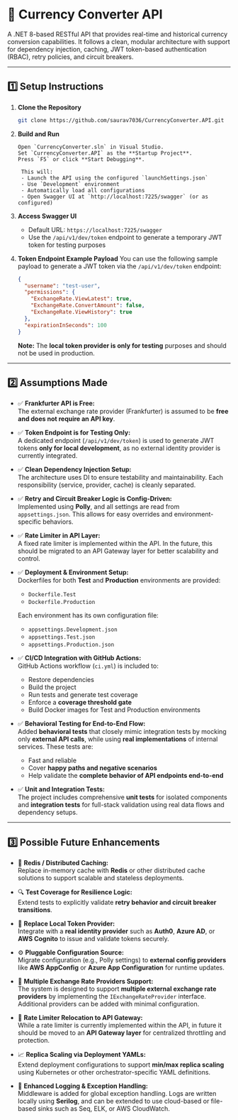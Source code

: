 # 💱 Currency Converter API

A .NET 8-based RESTful API that provides real-time and historical currency conversion capabilities. It follows a clean, modular architecture with support for dependency injection, caching, JWT token-based authentication (RBAC), retry policies, and circuit breakers.

---

## 1️⃣ Setup Instructions

1. **Clone the Repository**
   ```bash
   git clone https://github.com/saurav7036/CurrencyConverter.API.git
   ```

2. **Build and Run**
   ```
   Open `CurrencyConverter.sln` in Visual Studio.
   Set `CurrencyConverter.API` as the **Startup Project**.
   Press `F5` or click **Start Debugging**.

	This will:
	- Launch the API using the configured `launchSettings.json`
	- Use `Development` environment
	- Automatically load all configurations
	- Open Swagger UI at `http://localhost:7225/swagger` (or as configured)
   ```

3. **Access Swagger UI**
   - Default URL: `https://localhost:7225/swagger`
   - Use the `/api/v1/dev/token` endpoint to generate a temporary JWT token for testing purposes

4. **Token Endpoint Example Payload**
   You can use the following sample payload to generate a JWT token via the `/api/v1/dev/token` endpoint:

   ```json
   {
     "username": "test-user",
     "permissions": {
       "ExchangeRate.ViewLatest": true,
       "ExchangeRate.ConvertAmount": false,
       "ExchangeRate.ViewHistory": true
     },
     "expirationInSeconds": 100
   }
   ```

   **Note:** The **local token provider is only for testing** purposes and should not be used in production.

---

## 2️⃣ Assumptions Made

- ✅ **Frankfurter API is Free:**  
  The external exchange rate provider (Frankfurter) is assumed to be **free and does not require an API key**.

- ✅ **Token Endpoint is for Testing Only:**  
  A dedicated endpoint (`/api/v1/dev/token`) is used to generate JWT tokens **only for local development**, as no external identity provider is currently integrated.

- ✅ **Clean Dependency Injection Setup:**  
  The architecture uses DI to ensure testability and maintainability. Each responsibility (service, provider, cache) is cleanly separated.

- ✅ **Retry and Circuit Breaker Logic is Config-Driven:**  
  Implemented using **Polly**, and all settings are read from `appsettings.json`. This allows for easy overrides and environment-specific behaviors.

- ✅ **Rate Limiter in API Layer:**  
  A fixed rate limiter is implemented within the API. In the future, this should be migrated to an API Gateway layer for better scalability and control.

- ✅ **Deployment & Environment Setup:**  
  Dockerfiles for both **Test** and **Production** environments are provided:
  - `Dockerfile.Test`
  - `Dockerfile.Production`

  Each environment has its own configuration file:
  - `appsettings.Development.json`
  - `appsettings.Test.json`
  - `appsettings.Production.json`

- ✅ **CI/CD Integration with GitHub Actions:**  
  GitHub Actions workflow (`ci.yml`) is included to:
  - Restore dependencies
  - Build the project
  - Run tests and generate test coverage
  - Enforce a **coverage threshold gate**
  - Build Docker images for Test and Production environments

- ✅ **Behavioral Testing for End-to-End Flow:**  
  Added **behavioral tests** that closely mimic integration tests by mocking only **external API calls**, while using **real implementations** of internal services. These tests are:
  - Fast and reliable
  - Cover **happy paths and negative scenarios**
  - Help validate the **complete behavior of API endpoints end-to-end**

- ✅ **Unit and Integration Tests:**  
  The project includes comprehensive **unit tests** for isolated components and **integration tests** for full-stack validation using real data flows and dependency setups.

---

## 3️⃣ Possible Future Enhancements

- 🔄 **Redis / Distributed Caching:**  
  Replace in-memory cache with **Redis** or other distributed cache solutions to support scalable and stateless deployments.

- 🔍 **Test Coverage for Resilience Logic:**  
  Extend tests to explicitly validate **retry behavior and circuit breaker transitions**.

- 🔐 **Replace Local Token Provider:**  
  Integrate with a **real identity provider** such as **Auth0**, **Azure AD**, or **AWS Cognito** to issue and validate tokens securely.

- ⚙️ **Pluggable Configuration Source:**  
  Migrate configuration (e.g., Polly settings) to **external config providers** like **AWS AppConfig** or **Azure App Configuration** for runtime updates.

- 🔧 **Multiple Exchange Rate Providers Support:**  
  The system is designed to support **multiple external exchange rate providers** by implementing the `IExchangeRateProvider` interface. Additional providers can be added with minimal configuration.

- 🚦 **Rate Limiter Relocation to API Gateway:**  
  While a rate limiter is currently implemented within the API, in future it should be moved to an **API Gateway layer** for centralized throttling and protection.

- 📈 **Replica Scaling via Deployment YAMLs:**  
  Extend deployment configurations to support **min/max replica scaling** using Kubernetes or other orchestrator-specific YAML definitions.

- 📁 **Enhanced Logging & Exception Handling:**  
  Middleware is added for global exception handling. Logs are written locally using **Serilog**, and can be extended to use cloud-based or file-based sinks such as Seq, ELK, or AWS CloudWatch.
